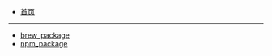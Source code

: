 - [首页](chapters/README.md)

---

- [brew_package](chapters/brew_package/README.md)
- [npm_package](chapters/npm_package/README.md)
